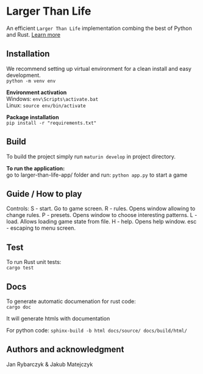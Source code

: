 # Larger Than Life
An efficient `Larger Than Life` implementation combing the best of Python and Rust. [Learn more](https://conwaylife.com/wiki/Larger_than_Life)

## Installation
We recommend setting up virtual environment for a clean install and easy development.\
`python -m venv env`

**Environment activation**\
Windows: `env\Scripts\activate.bat`\
Linux:  `source env/bin/activate`

**Package installation**\
`pip install -r "requirements.txt"`

## Build
To build the project simply run `maturin develop` in project directory.

**To run the application:**\
go to larger-than-life-app/ folder
and run:
`python app.py`
to start a game
## Guide / How to play
Controls:
S - start. Go to game screen.
R - rules. Opens window allowing to change rules.
P - presets. Opens window to choose interesting patterns.
L - load. Allows loading game state from file.
H - help. Opens help window.
esc - escaping to menu screen.
## Test
To run Rust unit tests:\
`cargo test`

## Docs 
To generate automatic documenation for rust code:\
`cargo doc`

It will generate htmls with documentation

For python code:
`sphinx-build -b html docs/source/ docs/build/html/`


## Authors and acknowledgment
Jan Rybarczyk & Jakub Matejczyk
